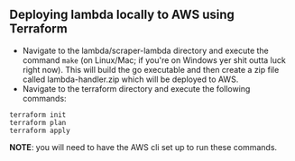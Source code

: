 ## Deploying lambda locally to AWS using Terraform
- Navigate to the lambda/scraper-lambda directory and execute the command `make` (on Linux/Mac; if you're on Windows yer shit outta luck right now).  This will build the go executable and then create a zip file called lambda-handler.zip which will be deployed to AWS.
- Navigate to the terraform directory and execute the following commands:
```
terraform init
terraform plan
terraform apply
```
**NOTE**: you will need to have the AWS cli set up to run these commands.
